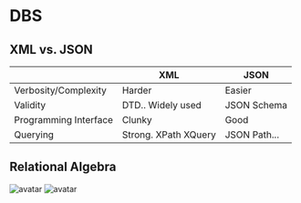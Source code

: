 # DBS

## XML vs. JSON

|                       | XML                  | JSON         |
|-----------------------|----------------------|--------------|
| Verbosity/Complexity  | Harder               | Easier       |
| Validity              | DTD.. Widely used    | JSON Schema  |
| Programming Interface | Clunky               | Good         |
| Querying              | Strong. XPath XQuery | JSON Path... |


## Relational Algebra
![avatar](https://i.imgur.com/oDUHI6f.png)
![avatar](https://i.imgur.com/pAzF0rf.png)
